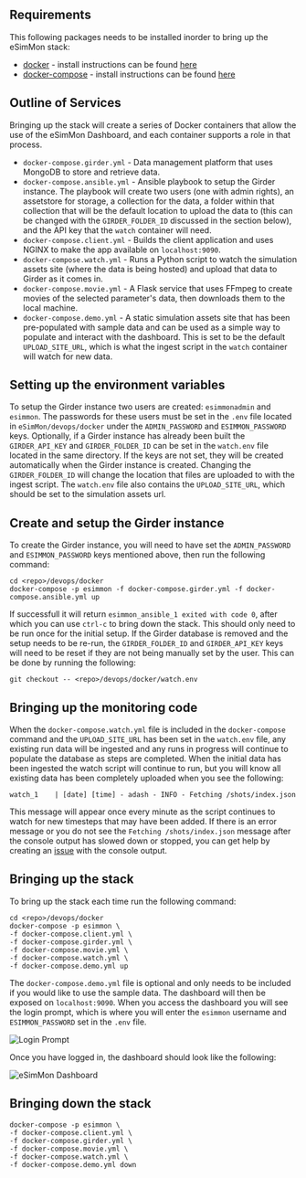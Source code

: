 Requirements
------------

This following packages needs to be installed inorder to bring up the eSimMon stack:

- [docker](https://docs.docker.com/) - install instructions can be found [here](https://docs.docker.com/engine/install/)
- [docker-compose](https://docs.docker.com/compose/) - install instructions can be found [here](https://docs.docker.com/compose/install/)


Outline of Services
-------------------
Bringing up the stack will create a series of Docker containers that allow the use of the eSimMon Dashboard, and each container supports a role in that process.

- ```docker-compose.girder.yml``` - Data management platform that uses MongoDB to store and retrieve data.
- ```docker-compose.ansible.yml``` - Ansible playbook to setup the Girder instance. The playbook will create two users (one with admin rights), an assetstore for storage, a collection for the data, a folder within that collection that will be the default location to upload the data to (this can be changed with the ```GIRDER_FOLDER_ID``` discussed in the section below), and the API key that the ```watch``` container will need.
- ```docker-compose.client.yml``` - Builds the client application and uses NGINX to make the app available on ```localhost:9090```.
- ```docker-compose.watch.yml``` - Runs a Python script to watch the simulation assets site (where the data is being hosted) and upload that data to Girder as it comes in.
- ```docker-compose.movie.yml``` - A Flask service that uses FFmpeg to create movies of the selected parameter's data, then downloads them to the local machine.
- ```docker-compose.demo.yml``` - A static simulation assets site that has been pre-populated with sample data and can be used as a simple way to populate and interact with the dashboard. This is set to be the default ```UPLOAD_SITE_URL```, which is what the ingest script in the ```watch``` container will watch for new data.


Setting up the environment variables
------------------------------------
To setup the Girder instance two users are created: ```esimmonadmin``` and ```esimmon```. The passwords for these users must be set in the ```.env``` file located in ```eSimMon/devops/docker``` under the ```ADMIN_PASSWORD``` and ```ESIMMON_PASSWORD``` keys. Optionally, if a Girder instance has already been built the ```GIRDER_API_KEY``` and ```GIRDER_FOLDER_ID``` can be set in the ```watch.env``` file located in the same directory. If the keys are not set, they will be created automatically when the Girder instance is created. Changing the ```GIRDER_FOLDER_ID``` will change the location that files are uploaded to with the ingest script. The ```watch.env``` file also contains the ```UPLOAD_SITE_URL```, which should be set to the simulation assets url.


Create and setup the Girder instance
------------------------------------
To create the Girder instance, you will need to have set the ```ADMIN_PASSWORD``` and ```ESIMMON_PASSWORD``` keys mentioned above, then run the following command:

    cd <repo>/devops/docker
    docker-compose -p esimmon -f docker-compose.girder.yml -f docker-compose.ansible.yml up

If successfull it will return ```esimmon_ansible_1 exited with code 0```, after which you can use ```ctrl-c``` to bring down the stack. This should only need to be run once for the initial setup. If the Girder database is removed and the setup needs to be re-run, the ```GIRDER_FOLDER_ID``` and ```GIRDER_API_KEY``` keys will need to be reset if they are not being manually set by the user. This can be done by running the following:

```git checkout -- <repo>/devops/docker/watch.env```


Bringing up the monitoring code
------------------------------
When the ```docker-compose.watch.yml``` file is included in the ```docker-compose``` command and the ```UPLOAD_SITE_URL``` has been set in the ```watch.env``` file, any existing run data will be ingested and any runs in progress will continue to populate the database as steps are completed. When the initial data has been ingested the watch script will continue to run, but you will know all existing data has been completely uploaded when you see the following:

```watch_1    | [date] [time] - adash - INFO - Fetching /shots/index.json```

This message will appear once every minute as the script continues to watch for new timesteps that may have been added. If there is an error message or you do not see the ```Fetching /shots/index.json``` message after the console output has slowed down or stopped, you can get help by creating an [issue](https://github.com/Kitware/eSimMon/issues/new) with the console output.


Bringing up the stack
---------------------
To bring up the stack each time run the following command:

    cd <repo>/devops/docker
    docker-compose -p esimmon \
    -f docker-compose.client.yml \
    -f docker-compose.girder.yml \
    -f docker-compose.movie.yml \
    -f docker-compose.watch.yml \
    -f docker-compose.demo.yml up

The ```docker-compose.demo.yml``` file is optional and only needs to be included if you would like to use the sample data. The dashboard will then be exposed on ```localhost:9090```. When you access the dashboard you will see the login prompt, which is where you will enter the ```esimmon``` username and ```ESIMMON_PASSWORD``` set in the ```.env``` file.

![Login Prompt](devops/images/esimmon_login.png)

Once you have logged in, the dashboard should look like the following:

![eSimMon Dashboard](devops/images/esimmon_dashboard.png)


Bringing down the stack
-----------------------
    docker-compose -p esimmon \
    -f docker-compose.client.yml \
    -f docker-compose.girder.yml \
    -f docker-compose.movie.yml \
    -f docker-compose.watch.yml \
    -f docker-compose.demo.yml down
